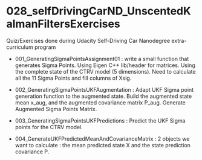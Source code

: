 # 028_selfDrivingCarND_UnscentedKalmanFiltersExercises
Quiz/Exercises done during Udacity Self-Driving Car Nanodegree extra-curriculum program


- 001_GeneratingSigmaPointsAssignment01 : write a small function that generates Sigma Points. Using Eigen C++ lib/header for matrices. Using the complete state of the CTRV model (5 dimensions). Need to calculate all the 11 Sigma Points and fill columns of Xsig.

- 002_GeneratingSigmaPointsUKFAugmentation : Adapt UKF Sigma point generation function to the augmented state. Build the augmented state mean x_aug, and the augmented covariance matrix P_aug. Generate Augmented Sigma Points Matrix.

- 003_GeneratingSigmaPointsUKFPredictions : Predict the UKF Sigma points for the CTRV model.

- 004_GenerateUKFPredictedMeanAndCovarianceMatrix : 2 objects we want to calculate : the mean predicted state X and the state prediction covariance P.

